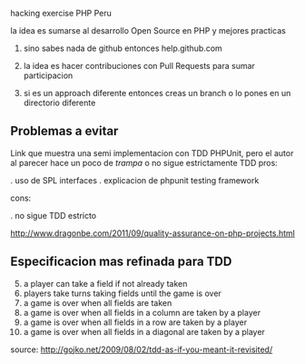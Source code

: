 hacking exercise PHP Peru

la idea es sumarse al desarrollo Open Source en PHP y mejores practicas

1. sino sabes nada de github entonces help.github.com

2. la idea es hacer contribuciones con Pull Requests para sumar participacion

3. si es un approach diferente entonces creas un branch o lo pones en un directorio diferente


Problemas a evitar
------------------

Link que muestra una semi implementacion con TDD PHPUnit, pero el autor
al parecer hace un poco de *trampa* o no sigue estrictamente TDD
pros: 

 . uso de SPL interfaces
 . explicacion de phpunit testing framework

cons:

 . no sigue TDD estricto
 
http://www.dragonbe.com/2011/09/quality-assurance-on-php-projects.html


Especificacion mas refinada para TDD
------------------------------------

5. a player can take a field if not already taken
6. players take turns taking fields until the game is over
1. a game is over when all fields are taken
2. a game is over when all fields in a column are taken by a player
3. a game is over when all fields in a row are taken by a player
4. a game is over when all fields in a diagonal are taken by a player


source: http://gojko.net/2009/08/02/tdd-as-if-you-meant-it-revisited/

